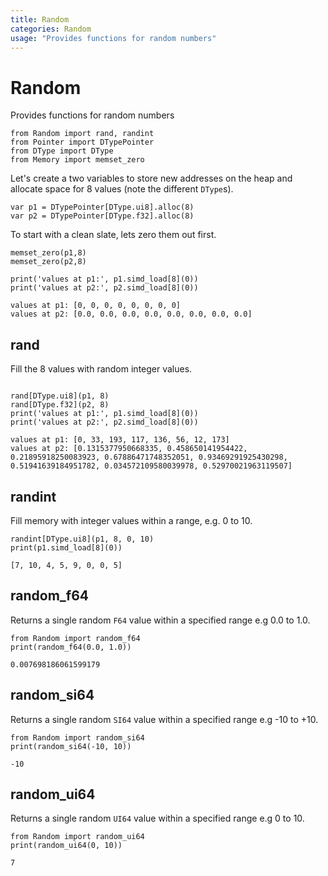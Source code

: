 ```yaml
---
title: Random
categories: Random
usage: "Provides functions for random numbers"
---
```


# Random
Provides functions for random numbers


```mojo
from Random import rand, randint
from Pointer import DTypePointer
from DType import DType
from Memory import memset_zero
```

Let's create a two variables to store new addresses on the heap and allocate space for 8 values (note the different `DType`s).


```mojo
var p1 = DTypePointer[DType.ui8].alloc(8)
var p2 = DTypePointer[DType.f32].alloc(8)
```

To start with a clean slate, lets zero them out first.


```mojo
memset_zero(p1,8)
memset_zero(p2,8)
```


```mojo
print('values at p1:', p1.simd_load[8](0))
print('values at p2:', p2.simd_load[8](0))
```

    values at p1: [0, 0, 0, 0, 0, 0, 0, 0]
    values at p2: [0.0, 0.0, 0.0, 0.0, 0.0, 0.0, 0.0, 0.0]


## rand

Fill the 8 values with random integer values.


```mojo

rand[DType.ui8](p1, 8)
rand[DType.f32](p2, 8)
print('values at p1:', p1.simd_load[8](0))
print('values at p2:', p2.simd_load[8](0))

```

    values at p1: [0, 33, 193, 117, 136, 56, 12, 173]
    values at p2: [0.1315377950668335, 0.458650141954422, 0.21895918250083923, 0.67886471748352051, 0.93469291925430298, 0.51941639184951782, 0.034572109580039978, 0.52970021963119507]


## randint
Fill memory with integer values within a range, e.g. 0 to 10.


```mojo
randint[DType.ui8](p1, 8, 0, 10)
print(p1.simd_load[8](0))
```

    [7, 10, 4, 5, 9, 0, 0, 5]


## random_f64

Returns a single random `F64` value within a specified range e.g 0.0 to 1.0.


```mojo
from Random import random_f64
print(random_f64(0.0, 1.0))
```

    0.007698186061599179


## random_si64

Returns a single random `SI64` value within a specified range e.g -10 to +10.


```mojo
from Random import random_si64
print(random_si64(-10, 10))
```

    -10


## random_ui64

Returns a single random `UI64` value within a specified range e.g 0 to 10.


```mojo
from Random import random_ui64
print(random_ui64(0, 10))
```

    7

